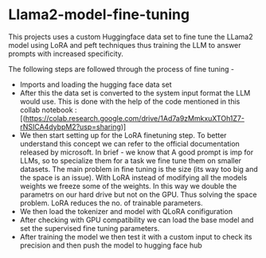 # Llama2-model-fine-tuning
 This projects uses a custom Huggingface data set to fine tune the LLama2 model using LoRA and peft techniques thus training the LLM to answer prompts with increased specificity. 

 The following steps are followed through the process of fine tuning - 
 - Imports and loading the hugging face data set
 - After this the data set is converted to the system input format the LLM would use. This is done with the help of the code mentioned in this collab notebook : [(https://colab.research.google.com/drive/1Ad7a9zMmkxuXTOh1Z7-rNSICA4dybpM2?usp=sharing)]
 - We then start setting up for the LoRA finetuning step. To better understand this concept we can refer to the official documentation released by microsoft. In brief - we know that A good prompt is imp for LLMs, so to specialize them for a task we fine tune them on smaller datasets. The main problem in fine tuning is the size (its way too big and the space is an issue). With LoRA instead of modifying all the models weights we freeze some of the weights. In this way we double the parametrs on our hard drive but not on the GPU. Thus solving the space problem. LoRA reduces the no. of trainable parameters.
 - We then load the tokenizer and model with QLoRA conifiguration
 - After checking with GPU compatibility we can load the base model and set the supervised fine tuning parameters.
 - After training the model we then test it with a custom input to check its precision and then push the model to hugging face hub
